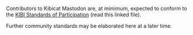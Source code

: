 Contributors to Kibicat Mastodon are, at mimimum, expected to conform to the [KIBI Standards of Participation](https://github.com/marrus-sh/.github/blob/current/.github/CODE_OF_CONDUCT.md) (read this linked file).

Further community standards may be elaborated here at a later time.
